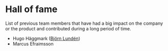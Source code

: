 # Hall of fame

List of previous team members that have had a big impact on the company or the product and contributed during a long period of time.

- Hugo Häggmark ([Björn Lundén](https://www.bjornlunden.se/))
- Marcus Efraimsson